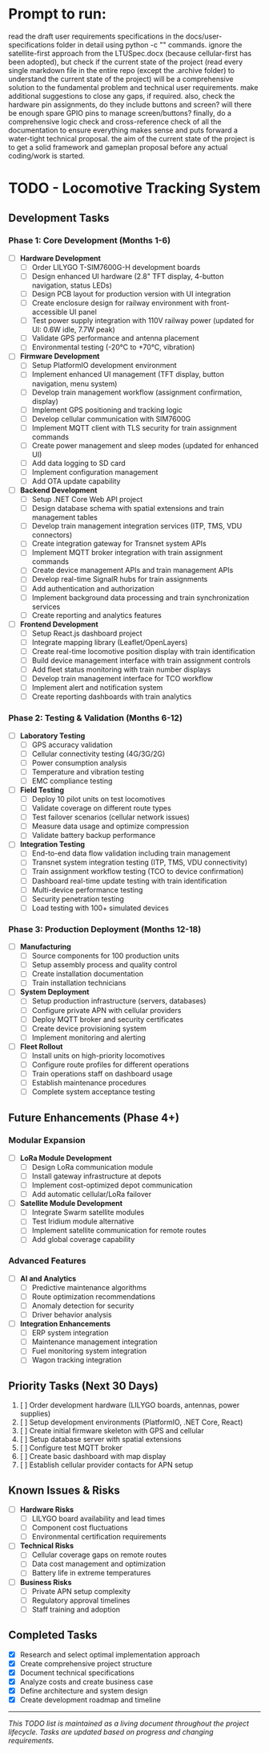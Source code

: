 # Prompt to run:
read the draft user requirements specifications in the docs/user-specifications folder in detail using python -c "" commands. ignore the satellite-first approach from the LTUSpec.docx (because cellular-first has been adopted), but check if the current state of the project (read every single markdown file in the entire repo (except the .archive folder) to understand the current state of the project) will be a comprehensive solution to the fundamental problem and technical user requirements. make additional suggestions to close any gaps, if required. also, check the hardware pin assignments, do they include buttons and screen? will there be enough spare GPIO pins to manage screen/buttons? finally, do a comprehensive logic check and cross-reference check of all the documentation to ensure everything makes sense and puts forward a water-tight technical proposal. the aim of the current state of the project is to get a solid framework and gameplan proposal before any actual coding/work is started. 


# TODO - Locomotive Tracking System

## Development Tasks

### Phase 1: Core Development (Months 1-6)
- [ ] **Hardware Development**
  - [ ] Order LILYGO T-SIM7600G-H development boards
  - [ ] Design enhanced UI hardware (2.8" TFT display, 4-button navigation, status LEDs)
  - [ ] Design PCB layout for production version with UI integration
  - [ ] Create enclosure design for railway environment with front-accessible UI panel
  - [ ] Test power supply integration with 110V railway power (updated for UI: 0.6W idle, 7.7W peak)
  - [ ] Validate GPS performance and antenna placement
  - [ ] Environmental testing (-20°C to +70°C, vibration)

- [ ] **Firmware Development**
  - [ ] Setup PlatformIO development environment
  - [ ] Implement enhanced UI management (TFT display, button navigation, menu system)
  - [ ] Develop train management workflow (assignment confirmation, display)
  - [ ] Implement GPS positioning and tracking logic
  - [ ] Develop cellular communication with SIM7600G
  - [ ] Implement MQTT client with TLS security for train assignment commands
  - [ ] Create power management and sleep modes (updated for enhanced UI)
  - [ ] Add data logging to SD card
  - [ ] Implement configuration management
  - [ ] Add OTA update capability

- [ ] **Backend Development**
  - [ ] Setup .NET Core Web API project
  - [ ] Design database schema with spatial extensions and train management tables
  - [ ] Develop train management integration services (ITP, TMS, VDU connectors)
  - [ ] Create integration gateway for Transnet system APIs
  - [ ] Implement MQTT broker integration with train assignment commands
  - [ ] Create device management APIs and train management APIs
  - [ ] Develop real-time SignalR hubs for train assignments
  - [ ] Add authentication and authorization
  - [ ] Implement background data processing and train synchronization services
  - [ ] Create reporting and analytics features

- [ ] **Frontend Development**
  - [ ] Setup React.js dashboard project
  - [ ] Integrate mapping library (Leaflet/OpenLayers)
  - [ ] Create real-time locomotive position display with train identification
  - [ ] Build device management interface with train assignment controls
  - [ ] Add fleet status monitoring with train number displays
  - [ ] Develop train management interface for TCO workflow
  - [ ] Implement alert and notification system
  - [ ] Create reporting dashboards with train analytics

### Phase 2: Testing & Validation (Months 6-12)
- [ ] **Laboratory Testing**
  - [ ] GPS accuracy validation
  - [ ] Cellular connectivity testing (4G/3G/2G)
  - [ ] Power consumption analysis
  - [ ] Temperature and vibration testing
  - [ ] EMC compliance testing

- [ ] **Field Testing**
  - [ ] Deploy 10 pilot units on test locomotives
  - [ ] Validate coverage on different route types
  - [ ] Test failover scenarios (cellular network issues)
  - [ ] Measure data usage and optimize compression
  - [ ] Validate battery backup performance

- [ ] **Integration Testing**
  - [ ] End-to-end data flow validation including train management
  - [ ] Transnet system integration testing (ITP, TMS, VDU connectivity)
  - [ ] Train assignment workflow testing (TCO to device confirmation)
  - [ ] Dashboard real-time update testing with train identification
  - [ ] Multi-device performance testing
  - [ ] Security penetration testing
  - [ ] Load testing with 100+ simulated devices

### Phase 3: Production Deployment (Months 12-18)
- [ ] **Manufacturing**
  - [ ] Source components for 100 production units
  - [ ] Setup assembly process and quality control
  - [ ] Create installation documentation
  - [ ] Train installation technicians

- [ ] **System Deployment**
  - [ ] Setup production infrastructure (servers, databases)
  - [ ] Configure private APN with cellular providers
  - [ ] Deploy MQTT broker and security certificates
  - [ ] Create device provisioning system
  - [ ] Implement monitoring and alerting

- [ ] **Fleet Rollout**
  - [ ] Install units on high-priority locomotives
  - [ ] Configure route profiles for different operations
  - [ ] Train operations staff on dashboard usage
  - [ ] Establish maintenance procedures
  - [ ] Complete system acceptance testing

## Future Enhancements (Phase 4+)

### Modular Expansion
- [ ] **LoRa Module Development**
  - [ ] Design LoRa communication module
  - [ ] Install gateway infrastructure at depots
  - [ ] Implement cost-optimized depot communication
  - [ ] Add automatic cellular/LoRa failover

- [ ] **Satellite Module Development**
  - [ ] Integrate Swarm satellite modules
  - [ ] Test Iridium module alternative
  - [ ] Implement satellite communication for remote routes
  - [ ] Add global coverage capability

### Advanced Features
- [ ] **AI and Analytics**
  - [ ] Predictive maintenance algorithms
  - [ ] Route optimization recommendations
  - [ ] Anomaly detection for security
  - [ ] Driver behavior analysis

- [ ] **Integration Enhancements**
  - [ ] ERP system integration
  - [ ] Maintenance management integration
  - [ ] Fuel monitoring system integration
  - [ ] Wagon tracking integration

## Priority Tasks (Next 30 Days)
1. [ ] Order development hardware (LILYGO boards, antennas, power supplies)
2. [ ] Setup development environments (PlatformIO, .NET Core, React)
3. [ ] Create initial firmware skeleton with GPS and cellular
4. [ ] Setup database server with spatial extensions
5. [ ] Configure test MQTT broker
6. [ ] Create basic dashboard with map display
7. [ ] Establish cellular provider contacts for APN setup

## Known Issues & Risks
- [ ] **Hardware Risks**
  - [ ] LILYGO board availability and lead times
  - [ ] Component cost fluctuations
  - [ ] Environmental certification requirements

- [ ] **Technical Risks**
  - [ ] Cellular coverage gaps on remote routes
  - [ ] Data cost management and optimization
  - [ ] Battery life in extreme temperatures

- [ ] **Business Risks**
  - [ ] Private APN setup complexity
  - [ ] Regulatory approval timelines
  - [ ] Staff training and adoption

## Completed Tasks
- [x] Research and select optimal implementation approach
- [x] Create comprehensive project structure
- [x] Document technical specifications
- [x] Analyze costs and create business case
- [x] Define architecture and system design
- [x] Create development roadmap and timeline

---

*This TODO list is maintained as a living document throughout the project lifecycle. Tasks are updated based on progress and changing requirements.*